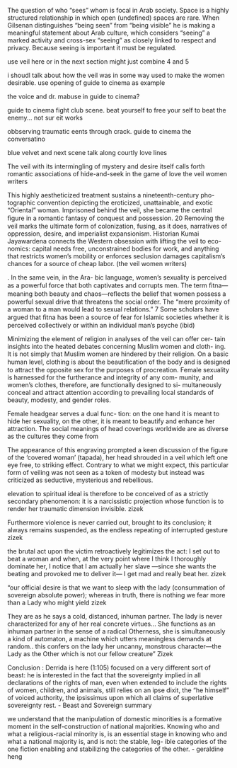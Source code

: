 The question of who “sees” whom is focal in Arab society. Space is a highly structured relationship in which open (undefined) spaces are rare. When Gilsenan distinguishes “being seen” from “being visible” he is making a meaningful statement about Arab culture, which considers “seeing” a marked activity and cross-sex “seeing” as closely linked to respect and privacy. Because seeing is important it must be regulated.

use veil here or in the next section might just combine 4 and 5

i shoudl talk about how the veil was in some way used to make the women desirable. use opening of guide to cinema as example 

the voice and dr. mabuse in guide to cinema?

guide to cinema fight club scene. beat yourself to free your self to beat the enemy... not sur eit works

obbserving traumatic eents through crack. guide to cinema the conversatino 

blue velvet and next scene talk along courtly love lines


The veil with its intermingling of mystery and desire itself calls forth romantic associations of hide-and-seek in the game of love the veil women writers

This highly aestheticized treatment sustains a nineteenth-century pho- tographic convention depicting the eroticized, unattainable, and exotic “Oriental” woman. Imprisoned behind the veil, she became the central ﬁgure in a romantic fantasy of conquest and possession. 20 Removing the veil marks the ultimate form of colonization, fusing, as it does, narratives of oppression, desire, and imperialist expansionism. Historian Kumai Jayawardena connects the Western obsession with lifting the veil to eco- nomics: capital needs free, unconstrained bodies for work, and anything that restricts women’s mobility or enforces seclusion damages capitalism’s chances for a source of cheap labor. (the veil women writers)

. In the same vein, in the Ara- bic language, women’s sexuality is perceived as a powerful force that both captivates and corrupts men. The term ﬁtna—meaning both beauty and chaos—reﬂects the belief that women possess a powerful sexual drive that threatens the social order. The “mere proximity of a woman to a man would lead to sexual relations.” 7 Some scholars have argued that ﬁtna has been a source of fear for Islamic societies whether it is perceived collectively or within an individual man’s psyche (ibid)

Minimizing the element of religion in analyses of the veil can offer cer- tain insights into the heated debates concerning Muslim women and cloth- ing. It is not simply that Muslim women are hindered by their religion. On a basic human level, clothing is about the beautiﬁcation of the body and is designed to attract the opposite sex for the purposes of procreation. Female sexuality is harnessed for the furtherance and integrity of any com- munity, and women’s clothes, therefore, are functionally designed to si- multaneously conceal and attract attention according to prevailing local standards of beauty, modesty, and gender roles.

Female headgear serves a dual func- tion: on the one hand it is meant to hide her sexuality, on the other, it is meant to beautify and enhance her attraction. The social meanings of head coverings worldwide are as diverse as the cultures they come from


The appearance of this engraving prompted a keen discussion of the figure of the ‘covered woman’ (tapada), her head shrouded in a veil which left one eye free, to striking effect. Contrary to what we might expect, this particular form of veiling was not seen as a token of modesty but instead was criticized as seductive, mysterious and rebellious.

elevation to spiritual ideal is therefore to be conceived of as a strictly secondary phenomenon: it is a narcissistic projection whose function is to render her traumatic dimension invisible. zizek

Furthermore violence is never carried out, brought to its conclusion; it always remains suspended, as the endless repeating of interrupted gesture zizek

the brutal act upon the victim  retroactively legitimizes the act: I set out to beat a woman and when, at the very point where I think I thoroughly dominate her, I notice that I am actually her slave —since she wants the beating and provoked me to deliver it— I get mad and really beat her.
 zizek

 “our official desire is that we want to sleep with the lady (consummation of sovereign absolute power); whereas in truth, there is nothing we fear more than a Lady who might yield zizek

 They are as he says a cold, distanced, inhuman partner. The lady is never characterized for any of her real concrete virtues… She functions as an inhuman partner in the sense of a radical Otherness, she is simultaneously a kind of automaton, a machine which utters meaningless demands at random.. this confers on the lady her uncanny, monstrous character—the Lady as the Other which is not our fellow creature” 
 Zizek


Conclusion : 
Derrida is here (1:105) focused on a very different sort of beast: he is interested in the fact that the sovereignty implied in all declarations of the rights of man, even when extended to include the rights of women, children, and animals, still relies on an ipse dixit, the “he himself” of voiced authority, the ipsissimus upon which all claims of superlative sovereignty rest. - Beast and Sovereign summary

we understand that the manipulation of domestic minorities is a formative moment in the self-construction of national majorities. Knowing who and what a religious-racial minority is, is an essential stage in knowing who and what a national majority is, and is not: the stable, leg- ible categories of the one fiction enabling and stabilizing the categories of the other. - geraldine heng